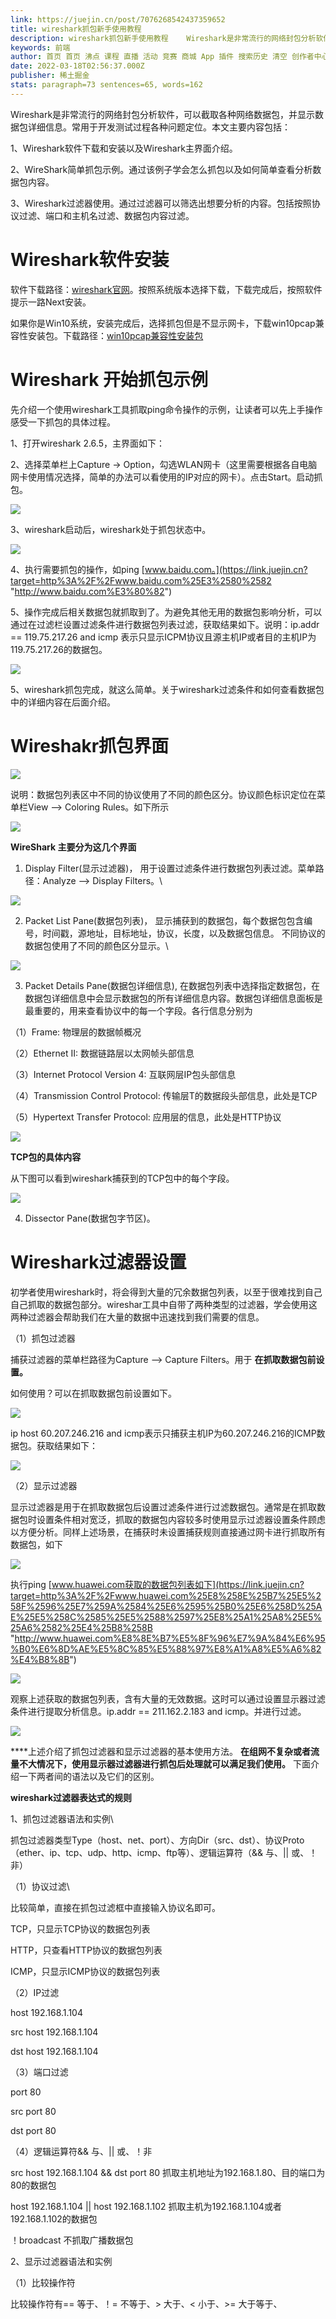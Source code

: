 ```yaml
---
link: https://juejin.cn/post/7076268542437359652
title: wireshark抓包新手使用教程
description: wireshark抓包新手使用教程    Wireshark是非常流行的网络封包分析软件，可以截取各种网络数据包，并显示数据包详细信息。常用于开发测试过程各种问题定位。本文主要内容包括：   1、Wi
keywords: 前端
author: 首页 首页 沸点 课程 直播 活动 竞赛 商城 App 插件 搜索历史 清空 创作者中心 写文章 发沸点 写笔记 写代码 草稿箱 创作灵感 查看更多 会员 登录 注册
date: 2022-03-18T02:56:37.000Z
publisher: 稀土掘金
stats: paragraph=73 sentences=65, words=162
---
```

Wireshark是非常流行的网络封包分析软件，可以截取各种网络数据包，并显示数据包详细信息。常用于开发测试过程各种问题定位。本文主要内容包括：

1、Wireshark软件下载和安装以及Wireshark主界面介绍。

2、WireShark简单抓包示例。通过该例子学会怎么抓包以及如何简单查看分析数据包内容。

3、Wireshark过滤器使用。通过过滤器可以筛选出想要分析的内容。包括按照协议过滤、端口和主机名过滤、数据包内容过滤。

# Wireshark软件安装

软件下载路径：[wireshark官网](https://link.juejin.cn?target=https%3A%2F%2Fwww.wireshark.org%2F "https://www.wireshark.org/")。按照系统版本选择下载，下载完成后，按照软件提示一路Next安装。

如果你是Win10系统，安装完成后，选择抓包但是不显示网卡，下载win10pcap兼容性安装包。下载路径：[win10pcap兼容性安装包](https://link.juejin.cn?target=http%3A%2F%2Fwww.win10pcap.org%2Fdownload%2F "http://www.win10pcap.org/download/")

# **Wireshark 开始抓包示例**

先介绍一个使用wireshark工具抓取ping命令操作的示例，让读者可以先上手操作感受一下抓包的具体过程。

1、打开wireshark 2.6.5，主界面如下：

2、选择菜单栏上Capture -> Option，勾选WLAN网卡（这里需要根据各自电脑网卡使用情况选择，简单的办法可以看使用的IP对应的网卡）。点击Start。启动抓包。

![](https://p3-juejin.byteimg.com/tos-cn-i-k3u1fbpfcp/37debbfce82045409dde318a1b378f7f~tplv-k3u1fbpfcp-jj-mark:3024:0:0:0:q75.image)

3、wireshark启动后，wireshark处于抓包状态中。

![](https://p3-juejin.byteimg.com/tos-cn-i-k3u1fbpfcp/dfafd7c90eb3436191ed9a97c88bbf4c~tplv-k3u1fbpfcp-jj-mark:3024:0:0:0:q75.image)

4、执行需要抓包的操作，如ping [www.baidu.com。](https://link.juejin.cn?target=http%3A%2F%2Fwww.baidu.com%25E3%2580%2582 "http://www.baidu.com%E3%80%82")

5、操作完成后相关数据包就抓取到了。为避免其他无用的数据包影响分析，可以通过在过滤栏设置过滤条件进行数据包列表过滤，获取结果如下。说明：ip.addr == 119.75.217.26 and icmp 表示只显示ICPM协议且源主机IP或者目的主机IP为119.75.217.26的数据包。

![](https://p3-juejin.byteimg.com/tos-cn-i-k3u1fbpfcp/f74b87d484484d719bb12fbe1382a087~tplv-k3u1fbpfcp-jj-mark:3024:0:0:0:q75.image)

5、wireshark抓包完成，就这么简单。关于wireshark过滤条件和如何查看数据包中的详细内容在后面介绍。

# Wireshakr抓包界面

![](https://p3-juejin.byteimg.com/tos-cn-i-k3u1fbpfcp/c213ab5e2fba4fcdb0e5471f20dcafa2~tplv-k3u1fbpfcp-jj-mark:3024:0:0:0:q75.image)

说明：数据包列表区中不同的协议使用了不同的颜色区分。协议颜色标识定位在菜单栏View --> Coloring Rules。如下所示

![](https://p3-juejin.byteimg.com/tos-cn-i-k3u1fbpfcp/222b4c7b994b467d9b2fd43ca71dc405~tplv-k3u1fbpfcp-jj-mark:3024:0:0:0:q75.image)

**WireShark 主要分为这几个界面**

1. Display Filter(显示过滤器)， 用于设置过滤条件进行数据包列表过滤。菜单路径：Analyze --> Display Filters。\

![](https://p3-juejin.byteimg.com/tos-cn-i-k3u1fbpfcp/d8ba739371c44ec38d0c6b12918dec87~tplv-k3u1fbpfcp-jj-mark:3024:0:0:0:q75.image)

2. Packet List Pane(数据包列表)， 显示捕获到的数据包，每个数据包包含编号，时间戳，源地址，目标地址，协议，长度，以及数据包信息。 不同协议的数据包使用了不同的颜色区分显示。\

![](https://p3-juejin.byteimg.com/tos-cn-i-k3u1fbpfcp/7e525c08a8984c13b1243c2f16314bbb~tplv-k3u1fbpfcp-jj-mark:3024:0:0:0:q75.image)

3. Packet Details Pane(数据包详细信息), 在数据包列表中选择指定数据包，在数据包详细信息中会显示数据包的所有详细信息内容。数据包详细信息面板是最重要的，用来查看协议中的每一个字段。各行信息分别为

（1）Frame: 物理层的数据帧概况

（2）Ethernet II: 数据链路层以太网帧头部信息

（3）Internet Protocol Version 4: 互联网层IP包头部信息

（4）Transmission Control Protocol: 传输层T的数据段头部信息，此处是TCP

（5）Hypertext Transfer Protocol: 应用层的信息，此处是HTTP协议

![](https://p3-juejin.byteimg.com/tos-cn-i-k3u1fbpfcp/49815057609940acad05aa6fe84524b2~tplv-k3u1fbpfcp-jj-mark:3024:0:0:0:q75.image)

**TCP包的具体内容**

从下图可以看到wireshark捕获到的TCP包中的每个字段。

![](https://p3-juejin.byteimg.com/tos-cn-i-k3u1fbpfcp/a86f6f726abe4cecbfa01f695f546a6e~tplv-k3u1fbpfcp-jj-mark:3024:0:0:0:q75.image)

4. Dissector Pane(数据包字节区)。

# Wireshark过滤器设置

初学者使用wireshark时，将会得到大量的冗余数据包列表，以至于很难找到自己自己抓取的数据包部分。wireshar工具中自带了两种类型的过滤器，学会使用这两种过滤器会帮助我们在大量的数据中迅速找到我们需要的信息。

（1）抓包过滤器

捕获过滤器的菜单栏路径为Capture --> Capture Filters。用于 **在抓取数据包前设置。**

如何使用？可以在抓取数据包前设置如下。

![](https://p3-juejin.byteimg.com/tos-cn-i-k3u1fbpfcp/52a5e832f1cf4c71a47bfdd835ddb8f2~tplv-k3u1fbpfcp-jj-mark:3024:0:0:0:q75.image)

ip host 60.207.246.216 and icmp表示只捕获主机IP为60.207.246.216的ICMP数据包。获取结果如下：

![](https://p3-juejin.byteimg.com/tos-cn-i-k3u1fbpfcp/c96f8e738573450592324bc92162ee1d~tplv-k3u1fbpfcp-jj-mark:3024:0:0:0:q75.image)

（2）显示过滤器

显示过滤器是用于在抓取数据包后设置过滤条件进行过滤数据包。通常是在抓取数据包时设置条件相对宽泛，抓取的数据包内容较多时使用显示过滤器设置条件顾虑以方便分析。同样上述场景，在捕获时未设置捕获规则直接通过网卡进行抓取所有数据包，如下

![](https://p3-juejin.byteimg.com/tos-cn-i-k3u1fbpfcp/e0d9325298414f5bbb195bf8f261047b~tplv-k3u1fbpfcp-jj-mark:3024:0:0:0:q75.image)

执行ping [www.huawei.com获取的数据包列表如下](https://link.juejin.cn?target=http%3A%2F%2Fwww.huawei.com%25E8%258E%25B7%25E5%258F%2596%25E7%259A%2584%25E6%2595%25B0%25E6%258D%25AE%25E5%258C%2585%25E5%2588%2597%25E8%25A1%25A8%25E5%25A6%2582%25E4%25B8%258B "http://www.huawei.com%E8%8E%B7%E5%8F%96%E7%9A%84%E6%95%B0%E6%8D%AE%E5%8C%85%E5%88%97%E8%A1%A8%E5%A6%82%E4%B8%8B")

![](https://p3-juejin.byteimg.com/tos-cn-i-k3u1fbpfcp/5046d4a61a3d4f8d988a2f18d55337cc~tplv-k3u1fbpfcp-jj-mark:3024:0:0:0:q75.image)

观察上述获取的数据包列表，含有大量的无效数据。这时可以通过设置显示器过滤条件进行提取分析信息。ip.addr == 211.162.2.183 and icmp。并进行过滤。

![](https://p3-juejin.byteimg.com/tos-cn-i-k3u1fbpfcp/23bf1db9b01e44699998193e6dfb2b13~tplv-k3u1fbpfcp-jj-mark:3024:0:0:0:q75.image)

****上述介绍了抓包过滤器和显示过滤器的基本使用方法。 **在组网不复杂或者流量不大情况下，使用显示器过滤器进行抓包后处理就可以满足我们使用。** 下面介绍一下两者间的语法以及它们的区别。

**wireshark过滤器表达式的规则**

1、抓包过滤器语法和实例\

抓包过滤器类型Type（host、net、port）、方向Dir（src、dst）、协议Proto（ether、ip、tcp、udp、http、icmp、ftp等）、逻辑运算符（&& 与、|| 或、！非）

（1）协议过滤\

比较简单，直接在抓包过滤框中直接输入协议名即可。

TCP，只显示TCP协议的数据包列表

HTTP，只查看HTTP协议的数据包列表

ICMP，只显示ICMP协议的数据包列表

（2）IP过滤

host 192.168.1.104

src host 192.168.1.104

dst host 192.168.1.104

（3）端口过滤

port 80

src port 80

dst port 80

（4）逻辑运算符&& 与、|| 或、！非

src host 192.168.1.104 && dst port 80 抓取主机地址为192.168.1.80、目的端口为80的数据包

host 192.168.1.104 || host 192.168.1.102 抓取主机为192.168.1.104或者192.168.1.102的数据包

！broadcast 不抓取广播数据包

2、显示过滤器语法和实例

（1）比较操作符

比较操作符有== 等于、！= 不等于、> 大于、< 小于、>= 大于等于、
